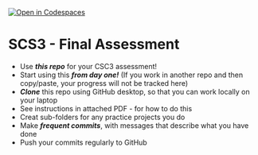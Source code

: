 [![Open in Codespaces](https://classroom.github.com/assets/launch-codespace-7f7980b617ed060a017424585567c406b6ee15c891e84e1186181d67ecf80aa0.svg)](https://classroom.github.com/open-in-codespaces?assignment_repo_id=15254184)
# SCS3 - Final Assessment
- Use ***this repo*** for your CSC3 assessment!
- Start using this ***from day one!*** (If you work in another repo and then copy/paste, your progress will not be tracked here)
- ***Clone*** this repo using GitHub desktop, so that you can work locally on your laptop
- See instructions in attached PDF - for how to do this
- Creat sub-folders for any practice projects you do
- Make ***frequent commits***, with messages that describe what you have done
- Push your commits regularly to GitHub
